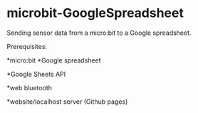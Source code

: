 # microbit-GoogleSpreadsheet
Sending sensor data from a micro:bit to a Google spreadsheet.

Prerequisites:

*micro:bit
*Google spreadsheet

*Google Sheets API

*web bluetooth

*website/localhost server (Github pages)
